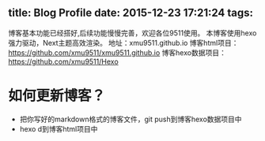 title: Blog Profile
date: 2015-12-23 17:21:24
tags:
---
博客基本功能已经搭好,后续功能慢慢完善，欢迎各位9511使用。
本博客使用hexo强力驱动，Next主题高效渲染。
地址：xmu9511.github.io
博客html项目：https://github.com/xmu9511/xmu9511.github.io
博客hexo数据项目：https://github.com/xmu9511/Hexo
# 如何更新博客？
- 把你写好的markdown格式的博客文件，git push到博客hexo数据项目中
- hexo d到博客html项目中